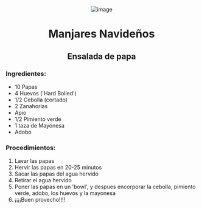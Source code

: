 <div align= "center">
  
  ![image](https://user-images.githubusercontent.com/95241857/145076842-84d55a7d-031a-4118-94bf-13bb6e3ee73c.png)

  
# Manjares Navideños
## Ensalada de papa
  
  </div>
  
### Ingredientes:
- 10 Papas
- 4 Huevos ('Hard Bolied')
- 1/2 Cebolla (cortado)
- 2 Zanahorias
- Apio
- 1/2 Pimiento verde
- 1 taza de Mayonesa
- Adobo

### Procedimientos:
1. Lavar las papas
2. Hervir las papas en 20-25 minutos
3. Sacar las papas del agua hervido
4. Retirar el agua hervido
5. Poner las papas en un 'bowl', y despues encorporar la cebolla, pimiento verde, adobo, los huevos y la mayonesa
6. ¡¡¡¡Buen provecho!!!!
